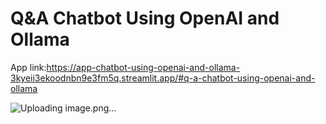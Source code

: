 # Q&A Chatbot Using OpenAI and Ollama

App link:https://app-chatbot-using-openai-and-ollama-3kyeii3ekoodnbn9e3fm5q.streamlit.app/#q-a-chatbot-using-openai-and-ollama

![Uploading image.png…]()
